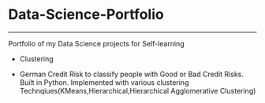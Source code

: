 # Data-Science-Portfolio

-----------------------------------------------------------------------------------------------
Portfolio of my Data Science projects for Self-learning

* Clustering

* German Credit Risk to classify people with Good or Bad Credit Risks. Built in  Python. Implemented with various clustering               Technqiues(KMeans,Hierarchical,Hierarchical Agglomerative Clustering)
